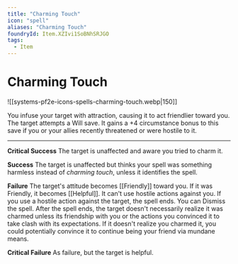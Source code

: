 ```yaml
---
title: "Charming Touch"
icon: "spell"
aliases: "Charming Touch"
foundryId: Item.XZIvi1SoBNhSRJGO
tags:
  - Item
---
```


# Charming Touch
![[systems-pf2e-icons-spells-charming-touch.webp|150]]

You infuse your target with attraction, causing it to act friendlier toward you. The target attempts a Will save. It gains a +4 circumstance bonus to this save if you or your allies recently threatened or were hostile to it.

* * *

**Critical Success** The target is unaffected and aware you tried to charm it.

**Success** The target is unaffected but thinks your spell was something harmless instead of _charming touch_, unless it identifies the spell.

**Failure** The target's attitude becomes [[Friendly]] toward you. If it was Friendly, it becomes [[Helpful]]. It can't use hostile actions against you. If you use a hostile action against the target, the spell ends. You can Dismiss the spell. After the spell ends, the target doesn't necessarily realize it was charmed unless its friendship with you or the actions you convinced it to take clash with its expectations. If it doesn't realize you charmed it, you could potentially convince it to continue being your friend via mundane means.

**Critical Failure** As failure, but the target is helpful.
